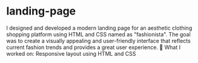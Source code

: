 # landing-page
 I designed and developed a modern landing page for an aesthetic clothing shopping platform using HTML and CSS named as "fashionista".
 The goal was to create a visually appealing and user-friendly interface that reflects current fashion trends and provides a great user experience.
🧠 What I worked on:
Responsive layout using HTML and CSS
